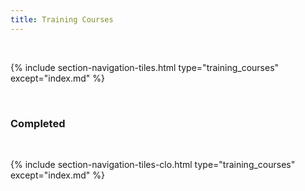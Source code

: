 ```yaml
---
title: Training Courses
---
```


<br>

{% include section-navigation-tiles.html type="training_courses" except="index.md" %}

<!-- <h3>Upcoming</h3>{% include section-navigation-tiles-upc.html type="training_courses" except="index.md" %} -->

<br>
<h3>Completed</h3>
<br>

{% include section-navigation-tiles-clo.html type="training_courses" except="index.md" %}





